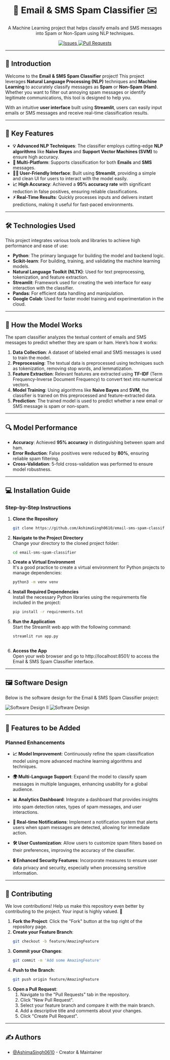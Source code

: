 

<div align="center">  
  <h1>📧 Email & SMS Spam Classifier ✉️</h1>    
  <p>A Machine Learning project that helps classify emails and SMS messages into Spam or Non-Spam using NLP techniques.</p>  
  <a href="https://github.com/AshimaSingh0610/email-sms-spam-classifier/issues">
    <img src="https://img.shields.io/github/issues/AshimaSingh0610/email-sms-spam-classifier.svg" alt="Issues">
  </a>  
  <a href="https://github.com/AshimaSingh0610/email-sms-spam-classifier/pulls">
    <img src="https://img.shields.io/github/issues-pr/AshimaSingh0610/email-sms-spam-classifier.svg" alt="Pull Requests">
  </a>
</div>

---

## 📖 **Introduction**

Welcome to the **Email & SMS Spam Classifier** project! This project leverages **Natural Language Processing (NLP)** techniques and **Machine Learning** to accurately classify messages as **Spam** or **Non-Spam (Ham)**. Whether you want to filter out annoying spam messages or identify legitimate communications, this tool is designed to help you. 

With an intuitive **user interface** built using **Streamlit**, users can easily input emails or SMS messages and receive real-time classification results.

---

## 🚀 **Key Features**

- **💡 Advanced NLP Techniques**: The classifier employs cutting-edge **NLP algorithms** like **Naive Bayes** and **Support Vector Machines (SVM)** to ensure high accuracy.
- **📲 Multi-Platform**: Supports classification for both **Emails** and **SMS** messages.
- **👨‍💻 User-Friendly Interface**: Built using **Streamlit**, providing a simple and clean UI for users to interact with the model easily.
- **📈 High Accuracy**: Achieved a **95% accuracy rate** with significant reduction in false positives, ensuring reliable classifications.
- **⚡ Real-Time Results**: Quickly processes inputs and delivers instant predictions, making it useful for fast-paced environments.

---

## 🛠️ **Technologies Used**

This project integrates various tools and libraries to achieve high performance and ease of use:

- **Python**: The primary language for building the model and backend logic.
- **Scikit-learn**: For building, training, and validating the machine learning models.
- **Natural Language Toolkit (NLTK)**: Used for text preprocessing, tokenization, and feature extraction.
- **Streamlit**: Framework used for creating the web interface for easy interaction with the classifier.
- **Pandas**: For efficient data handling and manipulation.
- **Google Colab**: Used for faster model training and experimentation in the cloud.

---

## 🎯 **How the Model Works**

The spam classifier analyzes the textual content of emails and SMS messages to predict whether they are spam or ham. Here’s how it works:

1. **Data Collection**: A dataset of labeled email and SMS messages is used to train the model.
2. **Preprocessing**: The textual data is preprocessed using techniques such as tokenization, removing stop words, and lemmatization.
3. **Feature Extraction**: Relevant features are extracted using **TF-IDF** (Term Frequency-Inverse Document Frequency) to convert text into numerical vectors.
4. **Model Training**: Using algorithms like **Naive Bayes** and **SVM**, the classifier is trained on this preprocessed and feature-extracted data.
5. **Prediction**: The trained model is used to predict whether a new email or SMS message is spam or non-spam.

---

## 🔍 **Model Performance**

- **Accuracy**: Achieved **95% accuracy** in distinguishing between spam and ham.
- **Error Reduction**: False positives were reduced by **80%**, ensuring reliable spam filtering.
- **Cross-Validation**: 5-fold cross-validation was performed to ensure model robustness.

---

## 💻 **Installation Guide**

### Step-by-Step Instructions

1. **Clone the Repository**
   ```bash
   git clone https://github.com/AshimaSingh0610/email-sms-spam-classifier.git

2. **Navigate to the Project Directory**  
   Change your directory to the cloned project folder:
   ```bash
   cd email-sms-spam-classifier

3. **Create a Virtual Environment**  
   It's a good practice to create a virtual environment for Python projects to manage dependencies:
   ```bash
   python3 -m venv venv
   
4. **Install Required Dependencies**  
  Install the necessary Python libraries using the requirements file included in the project:
   ```bash
   pip install -r requirements.txt

5. **Run the Application**  
  Start the Streamlit web app with the following command:
   ```bash
   streamlit run app.py
  
6. **Access the App**  
Open your web browser and go to http://localhost:8501/ to access the Email & SMS Spam Classifier interface.
 
---

## 🖼️ **Software Design**

Below is the software design for the Email & SMS Spam Classifier project:

![Software Design II](https://github.com/user-attachments/assets/d5bf8d8c-5100-48a9-b816-097d04eeffe5)
![Software Design ](https://github.com/user-attachments/assets/f4cd7dad-7554-47c7-9cf7-f45c06ba9939)


---

## 🚀 **Features to be Added**

### Planned Enhancements

- **📈 Model Improvement**: Continuously refine the spam classification model using more advanced machine learning algorithms and techniques.
  
- **🌍 Multi-Language Support**: Expand the model to classify spam messages in multiple languages, enhancing usability for a global audience.
  
- **📊 Analytics Dashboard**: Integrate a dashboard that provides insights into spam detection rates, types of spam messages, and user interactions.
  
- **🔔 Real-time Notifications**: Implement a notification system that alerts users when spam messages are detected, allowing for immediate action.

- **🛠️ User Customization**: Allow users to customize spam filters based on their preferences, improving the accuracy of the classifier.

- **🔒 Enhanced Security Features**: Incorporate measures to ensure user data privacy and security, especially when processing sensitive information.

---


## 🙌 **Contributing**

We love contributions! Help us make this repository even better by contributing to the project. Your input is highly valued. 🤗

1. **Fork the Project**: Click the "Fork" button at the top right of the repository page.
2. **Create your Feature Branch**:
    ```bash
    git checkout -b feature/AmazingFeature
    ```
3. **Commit your Changes**:
    ```bash
    git commit -m 'Add some AmazingFeature'
    ```
4. **Push to the Branch**:
    ```bash
    git push origin feature/AmazingFeature
    ```
5. **Open a Pull Request**:
    1. Navigate to the "Pull Requests" tab in the repository.
    2. Click "New Pull Request".
    3. Select your feature branch and compare it with the main branch.
    4. Add a descriptive title and comments about your changes.
    5. Click "Create Pull Request".

---
## ✍️ **Authors**

- [@AshimaSingh0610](https://github.com/AshimaSingh0610) - Creator & Maintainer





